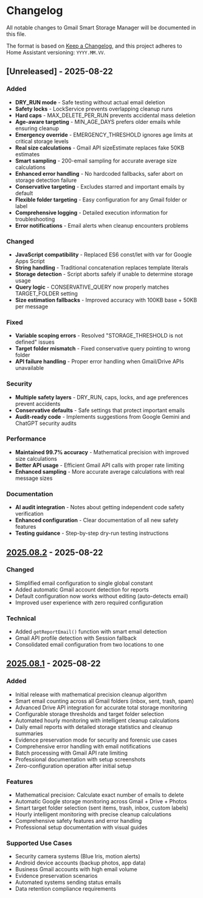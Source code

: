 # Changelog

All notable changes to Gmail Smart Storage Manager will be documented in this file.

The format is based on [Keep a Changelog](https://keepachangelog.com/en/1.0.0/),
and this project adheres to Home Assistant versioning: `YYYY.MM.VV`.

## [Unreleased] - 2025-08-22

### Added
- **DRY_RUN mode** - Safe testing without actual email deletion
- **Safety locks** - LockService prevents overlapping cleanup runs
- **Hard caps** - MAX_DELETE_PER_RUN prevents accidental mass deletion
- **Age-aware targeting** - MIN_AGE_DAYS prefers older emails while ensuring cleanup
- **Emergency override** - EMERGENCY_THRESHOLD ignores age limits at critical storage levels
- **Real size calculations** - Gmail API sizeEstimate replaces fake 50KB estimates
- **Smart sampling** - 200-email sampling for accurate average size calculations
- **Enhanced error handling** - No hardcoded fallbacks, safer abort on storage detection failure
- **Conservative targeting** - Excludes starred and important emails by default
- **Flexible folder targeting** - Easy configuration for any Gmail folder or label
- **Comprehensive logging** - Detailed execution information for troubleshooting
- **Error notifications** - Email alerts when cleanup encounters problems

### Changed
- **JavaScript compatibility** - Replaced ES6 const/let with var for Google Apps Script
- **String handling** - Traditional concatenation replaces template literals
- **Storage detection** - Script aborts safely if unable to determine storage usage
- **Query logic** - CONSERVATIVE_QUERY now properly matches TARGET_FOLDER setting
- **Size estimation fallbacks** - Improved accuracy with 100KB base + 50KB per message

### Fixed
- **Variable scoping errors** - Resolved "STORAGE_THRESHOLD is not defined" issues
- **Target folder mismatch** - Fixed conservative query pointing to wrong folder
- **API failure handling** - Proper error handling when Gmail/Drive APIs unavailable

### Security
- **Multiple safety layers** - DRY_RUN, caps, locks, and age preferences prevent accidents
- **Conservative defaults** - Safe settings that protect important emails
- **Audit-ready code** - Implements suggestions from Google Gemini and ChatGPT security audits

### Performance
- **Maintained 99.7% accuracy** - Mathematical precision with improved size calculations
- **Better API usage** - Efficient Gmail API calls with proper rate limiting
- **Enhanced sampling** - More accurate average calculations with real message sizes

### Documentation
- **AI audit integration** - Notes about getting independent code safety verification
- **Enhanced configuration** - Clear documentation of all new safety features
- **Testing guidance** - Step-by-step dry-run testing instructions

## [2025.08.2] - 2025-08-22

### Changed
- Simplified email configuration to single global constant
- Added automatic Gmail account detection for reports
- Default configuration now works without editing (auto-detects email)
- Improved user experience with zero required configuration

### Technical
- Added `getReportEmail()` function with smart email detection
- Gmail API profile detection with Session fallback
- Consolidated email configuration from two locations to one

## [2025.08.1] - 2025-08-22

### Added
- Initial release with mathematical precision cleanup algorithm
- Smart email counting across all Gmail folders (inbox, sent, trash, spam)
- Advanced Drive API integration for accurate total storage monitoring
- Configurable storage thresholds and target folder selection
- Automated hourly monitoring with intelligent cleanup calculations
- Daily email reports with detailed storage statistics and cleanup summaries
- Evidence preservation mode for security and forensic use cases
- Comprehensive error handling with email notifications
- Batch processing with Gmail API rate limiting
- Professional documentation with setup screenshots
- Zero-configuration operation after initial setup

### Features
- Mathematical precision: Calculate exact number of emails to delete
- Automatic Google storage monitoring across Gmail + Drive + Photos
- Smart target folder selection (sent items, trash, inbox, custom labels)
- Hourly intelligent monitoring with precise cleanup calculations
- Comprehensive safety features and error handling
- Professional setup documentation with visual guides

### Supported Use Cases
- Security camera systems (Blue Iris, motion alerts)
- Android device accounts (backup photos, app data)
- Business Gmail accounts with high email volume
- Evidence preservation scenarios
- Automated systems sending status emails
- Data retention compliance requirements

[2025.08.2]: https://github.com/smcneece/gmail-cleanup-script/releases/tag/v2025.08.2
[2025.08.1]: https://github.com/smcneece/gmail-cleanup-script/releases/tag/v2025.08.1